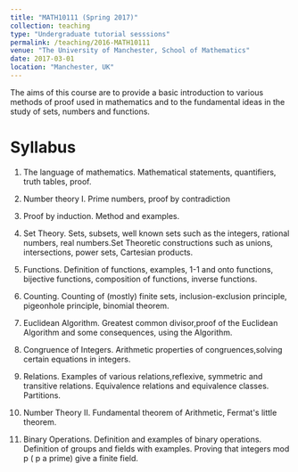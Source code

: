 ```yaml
---
title: "MATH10111 (Spring 2017)"
collection: teaching
type: "Undergraduate tutorial sesssions"
permalink: /teaching/2016-MATH10111
venue: "The University of Manchester, School of Mathematics"
date: 2017-03-01
location: "Manchester, UK"
---
```


The aims of this course are to provide a basic introduction to various methods 
of proof used in mathematics and to the fundamental ideas in the study of sets, numbers and functions.

Syllabus 
=======

1. The language of mathematics. Mathematical statements, quantifiers, truth tables, proof.

2. Number theory I. Prime numbers, proof by contradiction

3. Proof by induction. Method and examples.

4. Set Theory. Sets, subsets, well known sets such as the integers, rational numbers, real numbers.Set Theoretic constructions such as unions, intersections, power sets, Cartesian products.

5. Functions. Definition of functions, examples, 1-1 and onto functions, bijective functions, composition of functions, inverse functions.

6. Counting. Counting of (mostly) finite sets, inclusion-exclusion principle, pigeonhole principle, binomial theorem.

7. Euclidean Algorithm. Greatest common divisor,proof of the Euclidean Algorithm and some consequences, using the Algorithm.

7. Congruence of Integers. Arithmetic properties of congruences,solving certain equations in integers.

8. Relations. Examples of various relations,reflexive, symmetric and transitive relations. Equivalence relations and equivalence classes. Partitions.

9. Number Theory II. Fundamental theorem of Arithmetic, Fermat's little theorem.

10. Binary Operations. Definition and examples of binary operations. Definition of groups and fields with examples. Proving that integers mod p ( p a prime) give a finite field. 
